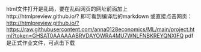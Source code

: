 html文件打开是乱码，要在乱码网页的网址前面加上http://htmlpreview.github.io/?
即可看到编译后的markdown
或直接点击网页：http://htmlpreview.github.io/?https://raw.githubusercontent.com/anna0128economics/ML/main/project.html?token=GHSAT0AAAAAABRVDAYOWRA4MU7WNLFNBKREYQNXIFQ
pdf是正式作业文件，可点击下载
